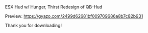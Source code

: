 ESX Hud w/ Hunger, Thirst
Redesign of QB-Hud

Preview:
https://gyazo.com/2499d62681bf009709686a8b7c82b931

Thank you for downloading!

